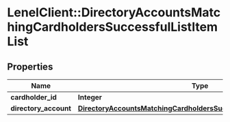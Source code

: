 # LenelClient::DirectoryAccountsMatchingCardholdersSuccessfulListItemList

## Properties
Name | Type | Description | Notes
------------ | ------------- | ------------- | -------------
**cardholder_id** | **Integer** |  | [optional] 
**directory_account** | [**DirectoryAccountsMatchingCardholdersSuccessfulListDirectoryAccount**](DirectoryAccountsMatchingCardholdersSuccessfulListDirectoryAccount.md) |  | [optional] 


